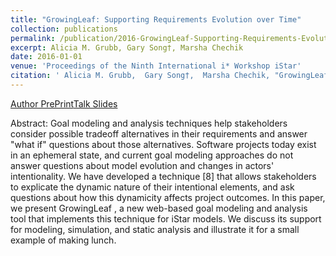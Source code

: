 ```yaml
---
title: "GrowingLeaf: Supporting Requirements Evolution over Time"
collection: publications
permalink: /publication/2016-GrowingLeaf-Supporting-Requirements-Evolution-over-Time
excerpt: Alicia M. Grubb, Gary Song†, Marsha Chechik
date: 2016-01-01
venue: 'Proceedings of the Ninth International i* Workshop iStar'
citation: ' Alicia M. Grubb,  Gary Song†,  Marsha Chechik, "GrowingLeaf: Supporting Requirements Evolution over Time." Proceedings of the Ninth International i* Workshop iStar, 2016.'
---
```

[Author PrePrint](http://www.cs.toronto.edu/~amgrubb/archive/iStar16.pdf)[Talk Slides](http://www.cs.toronto.edu/~amgrubb/archive/iStar16-Talk.pdf)

Abstract: Goal modeling and analysis techniques help stakeholders consider possible tradeoff alternatives in their requirements and answer "what if" questions about those alternatives. Software projects today exist in an ephemeral state, and current goal modeling approaches do not answer questions about model evolution and changes in actors' intentionality. We have developed a technique \[8\] that allows stakeholders to explicate the dynamic nature of their intentional elements, and ask questions about how this dynamicity affects project outcomes. In this paper, we present GrowingLeaf , a new web-based goal modeling and analysis tool that implements this technique for iStar models. We discuss its support for modeling, simulation, and static analysis and illustrate it for a small example of making lunch.

